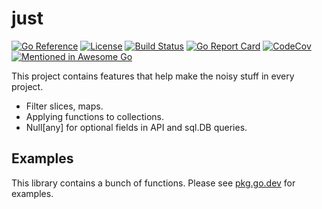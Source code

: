 # just

[![Go Reference](https://pkg.go.dev/badge/github.com/kazhuravlev/just.svg)](https://pkg.go.dev/github.com/kazhuravlev/just)
[![License](https://img.shields.io/github/license/kazhuravlev/just?color=blue)](https://github.com/kazhuravlev/just/blob/master/LICENSE)
[![Build Status](https://github.com/kazhuravlev/just/actions/workflows/tests.yml/badge.svg?branch=master)](https://github.com/kazhuravlev/just/actions/workflows/tests.yml?query=branch%3Amaster)
[![Go Report Card](https://goreportcard.com/badge/github.com/kazhuravlev/just)](https://goreportcard.com/report/github.com/kazhuravlev/just)
[![CodeCov](https://codecov.io/gh/kazhuravlev/just/branch/master/graph/badge.svg?token=tNKcOjlxLo)](https://codecov.io/gh/kazhuravlev/just)
[![Mentioned in Awesome Go](https://awesome.re/mentioned-badge.svg)](https://github.com/avelino/awesome-go#utilities)

This project contains features that help make the noisy stuff in every project.

- Filter slices, maps.
- Applying functions to collections.
- Null[any] for optional fields in API and sql.DB queries.

## Examples

This library contains a bunch of functions. Please
see [pkg.go.dev](https://pkg.go.dev/github.com/kazhuravlev/just#pkg-examples)
for examples.
